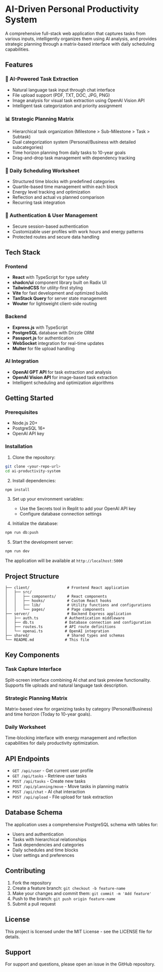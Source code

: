 
# AI-Driven Personal Productivity System

A comprehensive full-stack web application that captures tasks from various inputs, intelligently organizes them using AI analysis, and provides strategic planning through a matrix-based interface with daily scheduling capabilities.

## Features

### 🤖 AI-Powered Task Extraction
- Natural language task input through chat interface
- File upload support (PDF, TXT, DOC, JPG, PNG)
- Image analysis for visual task extraction using OpenAI Vision API
- Intelligent task categorization and priority assignment

### 📊 Strategic Planning Matrix
- Hierarchical task organization (Milestone > Sub-Milestone > Task > Subtask)
- Dual categorization system (Personal/Business with detailed subcategories)
- Time horizon planning from daily tasks to 10-year goals
- Drag-and-drop task management with dependency tracking

### 📅 Daily Scheduling Worksheet
- Structured time blocks with predefined categories
- Quartile-based time management within each block
- Energy level tracking and optimization
- Reflection and actual vs planned comparison
- Recurring task integration

### 🔐 Authentication & User Management
- Secure session-based authentication
- Customizable user profiles with work hours and energy patterns
- Protected routes and secure data handling

## Tech Stack

### Frontend
- **React** with TypeScript for type safety
- **shadcn/ui** component library built on Radix UI
- **TailwindCSS** for utility-first styling
- **Vite** for fast development and optimized builds
- **TanStack Query** for server state management
- **Wouter** for lightweight client-side routing

### Backend
- **Express.js** with TypeScript
- **PostgreSQL** database with Drizzle ORM
- **Passport.js** for authentication
- **WebSocket** integration for real-time updates
- **Multer** for file upload handling

### AI Integration
- **OpenAI GPT API** for task extraction and analysis
- **OpenAI Vision API** for image-based task extraction
- Intelligent scheduling and optimization algorithms

## Getting Started

### Prerequisites
- Node.js 20+
- PostgreSQL 16+
- OpenAI API key

### Installation

1. Clone the repository:
```bash
git clone <your-repo-url>
cd ai-productivity-system
```

2. Install dependencies:
```bash
npm install
```

3. Set up your environment variables:
   - Use the Secrets tool in Replit to add your OpenAI API key
   - Configure database connection settings

4. Initialize the database:
```bash
npm run db:push
```

5. Start the development server:
```bash
npm run dev
```

The application will be available at `http://localhost:5000`

## Project Structure

```
├── client/                 # Frontend React application
│   ├── src/
│   │   ├── components/     # React components
│   │   ├── hooks/          # Custom React hooks
│   │   ├── lib/            # Utility functions and configurations
│   │   └── pages/          # Page components
├── server/                 # Backend Express application
│   ├── auth.ts            # Authentication middleware
│   ├── db.ts              # Database connection and configuration
│   ├── routes.ts          # API route definitions
│   └── openai.ts          # OpenAI integration
├── shared/                 # Shared types and schemas
└── README.md              # This file
```

## Key Components

### Task Capture Interface
Split-screen interface combining AI chat and task preview functionality. Supports file uploads and natural language task description.

### Strategic Planning Matrix
Matrix-based view for organizing tasks by category (Personal/Business) and time horizon (Today to 10-year goals).

### Daily Worksheet
Time-blocking interface with energy management and reflection capabilities for daily productivity optimization.

## API Endpoints

- `GET /api/user` - Get current user profile
- `GET /api/tasks` - Retrieve user tasks
- `POST /api/tasks` - Create new tasks
- `POST /api/planning/move` - Move tasks in planning matrix
- `POST /api/chat` - AI chat interaction
- `POST /api/upload` - File upload for task extraction

## Database Schema

The application uses a comprehensive PostgreSQL schema with tables for:
- Users and authentication
- Tasks with hierarchical relationships
- Task dependencies and categories
- Daily schedules and time blocks
- User settings and preferences

## Contributing

1. Fork the repository
2. Create a feature branch: `git checkout -b feature-name`
3. Make your changes and commit them: `git commit -m 'Add feature'`
4. Push to the branch: `git push origin feature-name`
5. Submit a pull request

## License

This project is licensed under the MIT License - see the LICENSE file for details.

## Support

For support and questions, please open an issue in the GitHub repository.

